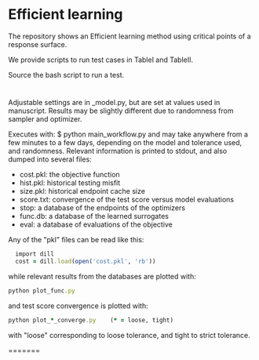 # Efficient learning 
The repository shows an Efficient learning method using critical points of a response surface.

We provide scripts to run test cases in TableI and TableII.

Source the bash script to run a test.

#


Adjustable settings are in _model.py, but are set at values used in manuscript.
Results may be slightly different due to randomness from sampler and optimizer.

Executes with:
  $ python main_workflow.py
and may take anywhere from a few minutes to a few days, depending on the model
and tolerance used, and randomness.
Relevant information is printed to stdout, and also dumped into several files:
- cost.pkl: the objective function
- hist.pkl: historical testing misfit
- size.pkl: historical endpoint cache size
- score.txt: convergence of the test score versus model evaluations
- stop: a database of the endpoints of the optimizers
- func.db: a database of the learned surrogates
- eval: a database of evaluations of the objective

Any of the "pkl" files can be read like this:
```ruby 
  import dill
  cost = dill.load(open('cost.pkl', 'rb'))
  ```
while relevant results from the databases are plotted with:
```ruby 
python plot_func.py
```
and test score convergence is plotted with:
```ruby 
python plot_*_converge.py    (* = loose, tight)
  ```
with "loose" corresponding to loose tolerance, and tight to strict tolerance.  

=======

